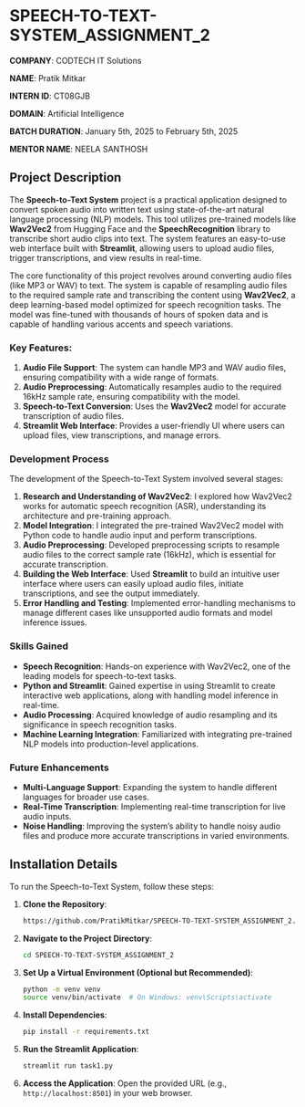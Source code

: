 # SPEECH-TO-TEXT-SYSTEM_ASSIGNMENT_2

**COMPANY**: CODTECH IT Solutions

**NAME**: Pratik Mitkar

**INTERN ID**: CT08GJB

**DOMAIN**: Artificial Intelligence

**BATCH DURATION**: January 5th, 2025 to February 5th, 2025

**MENTOR NAME**: NEELA SANTHOSH

## Project Description

The **Speech-to-Text System** project is a practical application designed to convert spoken audio into written text using state-of-the-art natural language processing (NLP) models. This tool utilizes pre-trained models like **Wav2Vec2** from Hugging Face and the **SpeechRecognition** library to transcribe short audio clips into text. The system features an easy-to-use web interface built with **Streamlit**, allowing users to upload audio files, trigger transcriptions, and view results in real-time.

The core functionality of this project revolves around converting audio files (like MP3 or WAV) to text. The system is capable of resampling audio files to the required sample rate and transcribing the content using **Wav2Vec2**, a deep learning-based model optimized for speech recognition tasks. The model was fine-tuned with thousands of hours of spoken data and is capable of handling various accents and speech variations.

### Key Features:
1. **Audio File Support**: The system can handle MP3 and WAV audio files, ensuring compatibility with a wide range of formats.
2. **Audio Preprocessing**: Automatically resamples audio to the required 16kHz sample rate, ensuring compatibility with the model.
3. **Speech-to-Text Conversion**: Uses the **Wav2Vec2** model for accurate transcription of audio files.
4. **Streamlit Web Interface**: Provides a user-friendly UI where users can upload files, view transcriptions, and manage errors.

### Development Process

The development of the Speech-to-Text System involved several stages:

1. **Research and Understanding of Wav2Vec2**: I explored how Wav2Vec2 works for automatic speech recognition (ASR), understanding its architecture and pre-training approach.
2. **Model Integration**: I integrated the pre-trained Wav2Vec2 model with Python code to handle audio input and perform transcriptions.
3. **Audio Preprocessing**: Developed preprocessing scripts to resample audio files to the correct sample rate (16kHz), which is essential for accurate transcription.
4. **Building the Web Interface**: Used **Streamlit** to build an intuitive user interface where users can easily upload audio files, initiate transcriptions, and see the output immediately.
5. **Error Handling and Testing**: Implemented error-handling mechanisms to manage different cases like unsupported audio formats and model inference issues.

### Skills Gained
- **Speech Recognition**: Hands-on experience with Wav2Vec2, one of the leading models for speech-to-text tasks.
- **Python and Streamlit**: Gained expertise in using Streamlit to create interactive web applications, along with handling model inference in real-time.
- **Audio Processing**: Acquired knowledge of audio resampling and its significance in speech recognition tasks.
- **Machine Learning Integration**: Familiarized with integrating pre-trained NLP models into production-level applications.

### Future Enhancements
- **Multi-Language Support**: Expanding the system to handle different languages for broader use cases.
- **Real-Time Transcription**: Implementing real-time transcription for live audio inputs.
- **Noise Handling**: Improving the system’s ability to handle noisy audio files and produce more accurate transcriptions in varied environments.

## Installation Details

To run the Speech-to-Text System, follow these steps:

1. **Clone the Repository**:
   ```bash
   https://github.com/PratikMitkar/SPEECH-TO-TEXT-SYSTEM_ASSIGNMENT_2.git
   ```

2. **Navigate to the Project Directory**:
   ```bash
   cd SPEECH-TO-TEXT-SYSTEM_ASSIGNMENT_2
   ```

3. **Set Up a Virtual Environment (Optional but Recommended)**:
   ```bash
   python -m venv venv
   source venv/bin/activate  # On Windows: venv\Scripts\activate
   ```

4. **Install Dependencies**:
   ```bash
   pip install -r requirements.txt
   ```

5. **Run the Streamlit Application**:
   ```bash
   streamlit run task1.py
   ```

6. **Access the Application**:
   Open the provided URL (e.g., `http://localhost:8501`) in your web browser.
